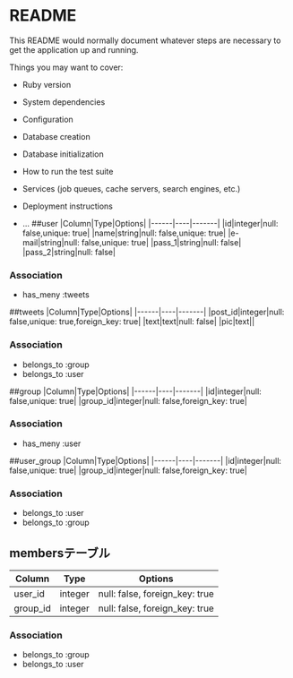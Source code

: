 # README

This README would normally document whatever steps are necessary to get the
application up and running.

Things you may want to cover:

* Ruby version

* System dependencies

* Configuration

* Database creation

* Database initialization

* How to run the test suite

* Services (job queues, cache servers, search engines, etc.)

* Deployment instructions

* ...
##user
|Column|Type|Options|
|------|----|-------|
|id|integer|null: false,unique: true|
|name|string|null: false,unique: true|
|e-mail|string|null: false,unique: true|
|pass_1|string|null: false|
|pass_2|string|null: false|

### Association
- has_meny :tweets


##tweets
|Column|Type|Options|
|------|----|-------|
|post_id|integer|null: false,unique: true,foreign_key: true|
|text|text|null: false|
|pic|text||

### Association
- belongs_to :group
- belongs_to :user

##group
|Column|Type|Options|
|------|----|-------|
|id|integer|null: false,unique: true|
|group_id|integer|null: false,foreign_key: true|

### Association
- has_meny :user


##user_group
|Column|Type|Options|
|------|----|-------|
|id|integer|null: false,unique: true|
|group_id|integer|null: false,foreign_key: true|

### Association
- belongs_to :user
- belongs_to :group


## membersテーブル

|Column|Type|Options|
|------|----|-------|
|user_id|integer|null: false, foreign_key: true|
|group_id|integer|null: false, foreign_key: true|

### Association
- belongs_to :group
- belongs_to :user